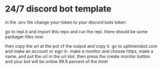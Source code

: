 # 24/7 discord bot template

in the .env file change your-token to your discord bots token.

go to repl.it and import this repo and run the repl. there should be some packager files now.

then copy the url at the pot of the output and copy it. go to uptimerobot.com and make an account or sign in. make a monitor and choose https, make a name, and put the url in the url slot. then press the create monitor button and your bot will be online 99.9 percent of the time!
